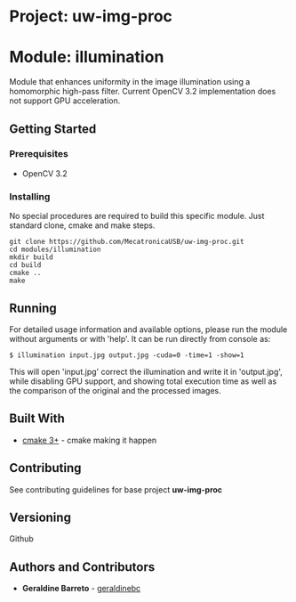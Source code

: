 # Project: uw-img-proc
# Module: illumination

Module that enhances uniformity in the image illumination using a homomorphic high-pass filter. 
Current OpenCV 3.2 implementation does not support GPU acceleration.

## Getting Started

### Prerequisites

* OpenCV 3.2

### Installing

No special procedures are required to build this specific module. Just standard clone, cmake and make steps.

```
git clone https://github.com/MecatronicaUSB/uw-img-proc.git
cd modules/illumination
mkdir build
cd build
cmake ..
make
```

## Running 

For detailed usage information and available options, please run the module without arguments or with 'help'. It can be run directly from console as:

```
$ illumination input.jpg output.jpg -cuda=0 -time=1 -show=1
```
This will open 'input.jpg' correct the illumination and write it in 'output.jpg', while disabling GPU support, and showing total execution time as well as the comparison of the original and the processed images.

## Built With
* [cmake 3+](https://cmake.org/) - cmake making it happen

## Contributing

See contributing guidelines for base project **uw-img-proc**

## Versioning

Github

## Authors and Contributors

* **Geraldine Barreto** - [geraldinebc](https://github.com/geraldinebc)
